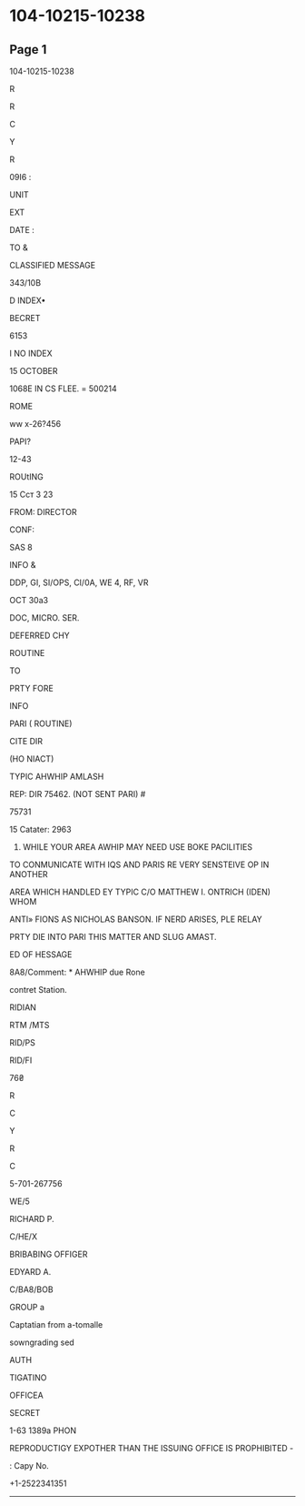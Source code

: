 # 104-10215-10238

## Page 1

104-10215-10238

R

R

C

Y

R

09I6 :

UNIT

EXT

DATE :

TO &

CLASSIFIED MESSAGE

343/10B

D INDEX•

BECRET

6153

I NO INDEX

15 OCTOBER

1068E IN CS FLEE. = 500214

ROME

ww x-26?456

PAPI?

12-43

ROUtING

15 Ccт 3 23

FROM: DIRECTOR

CONF:

SAS 8

INFO &

DDP, GI, SI/OPS, CI/0A, WE 4, RF, VR

OCT 30a3

DOC, MICRO. SER.

DEFERRED CHY

ROUTINE

TO

PRTY FORE

INFO

PARI ( ROUTINE)

CITE DIR

(HO NIACT)

TYPIC AHWHIP AMLASH

REP: DIR 75462. (NOT SENT PARI) #

75731

15 Catater: 2963

1. WHILE YOUR AREA AWHIP MAY NEED USE BOKE PACILITIES

TO CONMUNICATE WITH IQS AND PARIS RE VERY SENSTEIVE OP IN ANOTHER

AREA WHICH HANDLED EY TYPIC C/O MATTHEW I. ONTRICH (IDEN) WHOM

ANTI» FIONS AS NICHOLAS BANSON. IF NERD ARISES, PLE RELAY

PRTY DIE INTO PARI THIS MATTER AND SLUG AMAST.

ED OF HESSAGE

8A8/Comment: * AHWHIP due Rone

contret Station.

RIDIAN

RTM /MTS

RID/PS

RID/FI

76₴

R

C

Y

R

C

5-701-267756

WE/5

RICHARD P.

C/HE/X

BRIBABING OFFIGER

EDYARD A.

C/BA8/BOB

GROUP a

Captatian from a-tomalle

sowngrading sed

AUTH

TIGATINO

OFFICEA

SECRET

1-63 1389a PHON

REPRODUCTIGY EXPOTHER THAN THE ISSUING OFFICE IS PROPHIBITED -

: Capy No.

+1-2522341351

---

